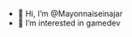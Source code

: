 - 👋 Hi, I’m @Mayonnaiseinajar
- 👀 I’m interested in gamedev

<!---
Mayonnaiseinajar/Mayonnaiseinajar is a ✨ special ✨ repository because its `README.md` (this file) appears on your GitHub profile.
You can click the Preview link to take a look at your changes.
--->
